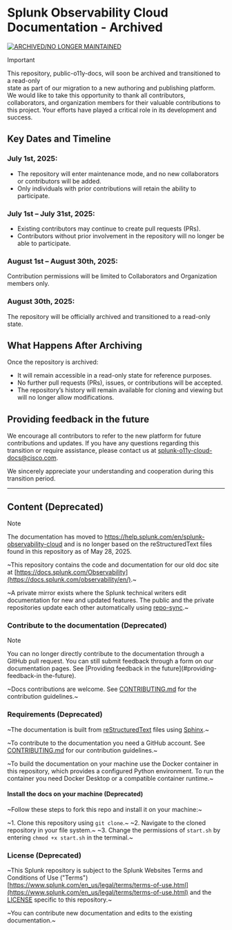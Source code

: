 # Splunk Observability Cloud Documentation - Archived

[![ARCHIVED/NO LONGER MAINTAINED](http://unmaintained.tech/badge.svg)](http://unmaintained.tech/)

> [!IMPORTANT]
> This repository, public-o11y-docs, will soon be archived and transitioned to a read-only  
> state as part of our migration to a new authoring and publishing platform. We would 
> like to take this opportunity to thank all contributors, collaborators, and organization 
> members for their valuable contributions to this project. Your efforts have played 
> a critical role in its development and success.

## Key Dates and Timeline

### July 1st, 2025:

* The repository will enter maintenance mode, and no new collaborators or contributors will be added.
* Only individuals with prior contributions will retain the ability to participate.

### July 1st – July 31st, 2025:

* Existing contributors may continue to create pull requests (PRs).
* Contributors without prior involvement in the repository will no longer be able to participate.

### August 1st – August 30th, 2025:

Contribution permissions will be limited to Collaborators and Organization members only.

### August 30th, 2025:

The repository will be officially archived and transitioned to a read-only state.

## What Happens After Archiving

Once the repository is archived:

* It will remain accessible in a read-only state for reference purposes.
* No further pull requests (PRs), issues, or contributions will be accepted.
* The repository’s history will remain available for cloning and viewing but will no longer allow modifications.

## Providing feedback in the future

We encourage all contributors to refer to the new platform for future contributions and updates. If you have any questions regarding this transition or require assistance, please contact us at splunk-o11y-cloud-docs@cisco.com. 

We sincerely appreciate your understanding and cooperation during this transition period.

---

## Content (Deprecated)

> [!NOTE]
> The documentation has moved to https://help.splunk.com/en/splunk-observability-cloud and is no longer based on the reStructuredText files found in this repository as of May 28, 2025.

~This repository contains the code and documentation for our old doc site at [https://docs.splunk.com/Observability](https://docs.splunk.com/observability/en/).~ 

~A private mirror exists where the Splunk technical writers edit documentation for new and updated features. The public and the private repositories update each other automatically using [repo-sync](https://github.com/repo-sync/repo-sync).~


### Contribute to the documentation (Deprecated)

> [!NOTE]
> You can no longer directly contribute to the documentation through a GitHub pull request. You can still submit feedback through a form on our documentation pages. See [Providing feedback in the future](#providing-feedback-in the-future).

~Docs contributions are welcome. See [CONTRIBUTING.md](CONTRIBUTING.md) for the contribution guidelines.~


### Requirements (Deprecated)

~The documentation is built from [reStructuredText](https://docutils.sourceforge.io/rst.html) files using [Sphinx](https://www.sphinx-doc.org/en/master/).~

~To contribute to the documentation you need a GitHub account. See [CONTRIBUTING.md](CONTRIBUTING.md) for our contribution guidelines.~

~To build the documentation on your machine use the Docker container in this repository, which provides a configured Python environment. To run the container you need Docker Desktop or a compatible container runtime.~

#### Install the docs on your machine (Deprecated)

~Follow these steps to fork this repo and install it on your machine:~

~1. Clone this repository using `git clone`.~
~2. Navigate to the cloned repository in your file system.~
~3. Change the permissions of `start.sh` by entering `chmod +x start.sh` in the terminal.~

### License (Deprecated)

~This Splunk repository is subject to the Splunk Websites Terms and Conditions of Use ("Terms")
[https://www.splunk.com/en_us/legal/terms/terms-of-use.html](https://www.splunk.com/en_us/legal/terms/terms-of-use.html) 
and the [LICENSE](LICENSE) specific to this repository.~

~You can contribute new documentation and edits to the existing documentation.~
